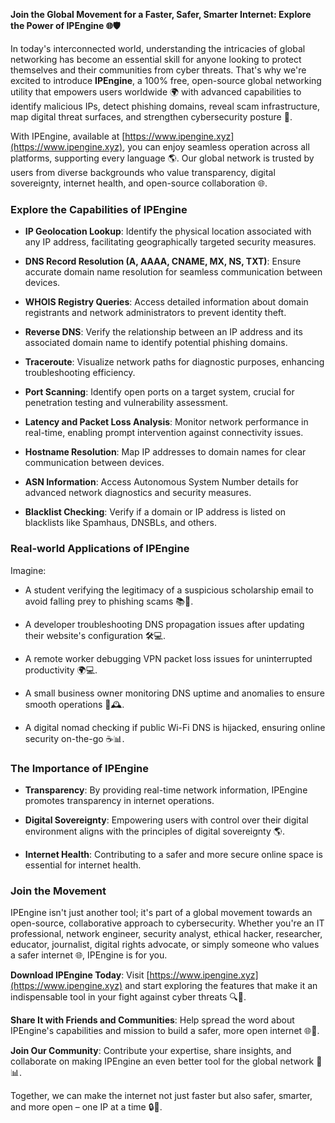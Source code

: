 **Join the Global Movement for a Faster, Safer, Smarter Internet: Explore the Power of IPEngine 🌐🛡️**

In today's interconnected world, understanding the intricacies of global networking has become an essential skill for anyone looking to protect themselves and their communities from cyber threats. That's why we're excited to introduce **IPEngine**, a 100% free, open-source global networking utility that empowers users worldwide 🌍 with advanced capabilities to identify malicious IPs, detect phishing domains, reveal scam infrastructure, map digital threat surfaces, and strengthen cybersecurity posture 🔐.

With IPEngine, available at [https://www.ipengine.xyz](https://www.ipengine.xyz), you can enjoy seamless operation across all platforms, supporting every language 🌎. Our global network is trusted by users from diverse backgrounds who value transparency, digital sovereignty, internet health, and open-source collaboration 🌐.

### Explore the Capabilities of IPEngine

- **IP Geolocation Lookup**: Identify the physical location associated with any IP address, facilitating geographically targeted security measures.
  
- **DNS Record Resolution (A, AAAA, CNAME, MX, NS, TXT)**: Ensure accurate domain name resolution for seamless communication between devices.

- **WHOIS Registry Queries**: Access detailed information about domain registrants and network administrators to prevent identity theft.

- **Reverse DNS**: Verify the relationship between an IP address and its associated domain name to identify potential phishing domains.

- **Traceroute**: Visualize network paths for diagnostic purposes, enhancing troubleshooting efficiency.

- **Port Scanning**: Identify open ports on a target system, crucial for penetration testing and vulnerability assessment.

- **Latency and Packet Loss Analysis**: Monitor network performance in real-time, enabling prompt intervention against connectivity issues.

- **Hostname Resolution**: Map IP addresses to domain names for clear communication between devices.

- **ASN Information**: Access Autonomous System Number details for advanced network diagnostics and security measures.

- **Blacklist Checking**: Verify if a domain or IP address is listed on blacklists like Spamhaus, DNSBLs, and others.

### Real-world Applications of IPEngine

Imagine:

- A student verifying the legitimacy of a suspicious scholarship email to avoid falling prey to phishing scams 📚👀.
  
- A developer troubleshooting DNS propagation issues after updating their website's configuration 🛠️💻.
  
- A remote worker debugging VPN packet loss issues for uninterrupted productivity 🌍💻.

- A small business owner monitoring DNS uptime and anomalies to ensure smooth operations 💼🕰️.

- A digital nomad checking if public Wi-Fi DNS is hijacked, ensuring online security on-the-go ☕️📊.

### The Importance of IPEngine

- **Transparency**: By providing real-time network information, IPEngine promotes transparency in internet operations.
  
- **Digital Sovereignty**: Empowering users with control over their digital environment aligns with the principles of digital sovereignty 🌎.
  
- **Internet Health**: Contributing to a safer and more secure online space is essential for internet health.

### Join the Movement

IPEngine isn't just another tool; it's part of a global movement towards an open-source, collaborative approach to cybersecurity. Whether you're an IT professional, network engineer, security analyst, ethical hacker, researcher, educator, journalist, digital rights advocate, or simply someone who values a safer internet 🌐, IPEngine is for you.

**Download IPEngine Today**: Visit [https://www.ipengine.xyz](https://www.ipengine.xyz) and start exploring the features that make it an indispensable tool in your fight against cyber threats 🔍📡. 

**Share It with Friends and Communities**: Help spread the word about IPEngine's capabilities and mission to build a safer, more open internet 🌐💬.

**Join Our Community**: Contribute your expertise, share insights, and collaborate on making IPEngine an even better tool for the global network 🤝📊.

Together, we can make the internet not just faster but also safer, smarter, and more open – one IP at a time 🔒🚀.